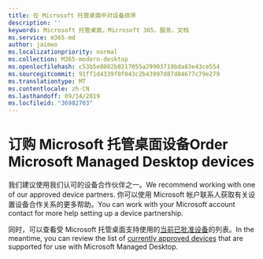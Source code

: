```yaml
---
title: 在 Microsoft 托管桌面中对设备排序
description: ''
keywords: Microsoft 托管桌面，Microsoft 365，服务，文档
ms.service: m365-md
author: jaimeo
ms.localizationpriority: normal
ms.collection: M365-modern-desktop
ms.openlocfilehash: c53b5e8002b8217055a29903719bda83e43ce554
ms.sourcegitcommit: 91ff1d4339f0f043c2b43997d87d84677c79e279
ms.translationtype: MT
ms.contentlocale: zh-CN
ms.lasthandoff: 09/14/2019
ms.locfileid: "36982703"
---
```

# <a name="order-microsoft-managed-desktop-devices"></a><span data-ttu-id="51961-103">订购 Microsoft 托管桌面设备</span><span class="sxs-lookup"><span data-stu-id="51961-103">Order Microsoft Managed Desktop devices</span></span>

<span data-ttu-id="51961-104">我们建议使用我们认可的设备合作伙伴之一。</span><span class="sxs-lookup"><span data-stu-id="51961-104">We recommend working with one of our approved device partners.</span></span> <span data-ttu-id="51961-105">你可以使用 Microsoft 帐户联系人获取有关设置设备合作关系的更多帮助。</span><span class="sxs-lookup"><span data-stu-id="51961-105">You can work with your Microsoft account contact for more help setting up a device partnership.</span></span>

<span data-ttu-id="51961-106">同时，可以查看受 Microsoft 托管桌面支持使用的[当前已批准设备](../service-description/device-list.md)的列表。</span><span class="sxs-lookup"><span data-stu-id="51961-106">In the meantime, you can review the list of [currently approved devices](../service-description/device-list.md) that are supported for use with Microsoft Managed Desktop.</span></span>



